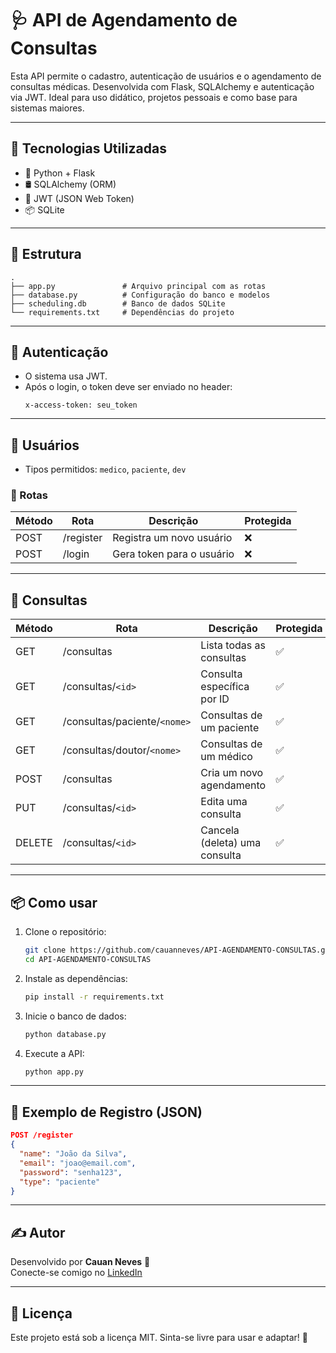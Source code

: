 # 🩺 API de Agendamento de Consultas

Esta API permite o cadastro, autenticação de usuários e o agendamento de consultas médicas. Desenvolvida com Flask, SQLAlchemy e autenticação via JWT. Ideal para uso didático, projetos pessoais e como base para sistemas maiores.

---

## 🚀 Tecnologias Utilizadas

- 🐍 Python + Flask
- 🛢️ SQLAlchemy (ORM)
- 🔐 JWT (JSON Web Token)
- 📦 SQLite

---

## 📁 Estrutura

```
.
├── app.py               # Arquivo principal com as rotas
├── database.py          # Configuração do banco e modelos
├── scheduling.db        # Banco de dados SQLite
└── requirements.txt     # Dependências do projeto
```

---

## 🔑 Autenticação

- O sistema usa JWT.
- Após o login, o token deve ser enviado no header:  
  ```
  x-access-token: seu_token
  ```

---

## 👥 Usuários

- Tipos permitidos: `medico`, `paciente`, `dev`

### 📌 Rotas

| Método | Rota         | Descrição                         | Protegida |
|--------|--------------|-----------------------------------|-----------|
| POST   | /register    | Registra um novo usuário          | ❌        |
| POST   | /login       | Gera token para o usuário         | ❌        |

---

## 📅 Consultas

| Método | Rota                             | Descrição                                | Protegida |
|--------|----------------------------------|------------------------------------------|-----------|
| GET    | /consultas                       | Lista todas as consultas                 | ✅        |
| GET    | /consultas/`<id>`               | Consulta específica por ID               | ✅        |
| GET    | /consultas/paciente/`<nome>`     | Consultas de um paciente                 | ✅        |
| GET    | /consultas/doutor/`<nome>`       | Consultas de um médico                   | ✅        |
| POST   | /consultas                       | Cria um novo agendamento                 | ✅        |
| PUT    | /consultas/`<id>`               | Edita uma consulta                       | ✅        |
| DELETE | /consultas/`<id>`               | Cancela (deleta) uma consulta            | ✅        |

---

## 📦 Como usar

1. Clone o repositório:
   ```bash
   git clone https://github.com/cauanneves/API-AGENDAMENTO-CONSULTAS.git
   cd API-AGENDAMENTO-CONSULTAS
   ```

2. Instale as dependências:
   ```bash
   pip install -r requirements.txt
   ```

3. Inicie o banco de dados:
   ```bash
   python database.py
   ```

4. Execute a API:
   ```bash
   python app.py
   ```

---

## 📮 Exemplo de Registro (JSON)

```json
POST /register
{
  "name": "João da Silva",
  "email": "joao@email.com",
  "password": "senha123",
  "type": "paciente"
}
```

---

## ✍️ Autor

Desenvolvido por **Cauan Neves** 🧠  
Conecte-se comigo no [LinkedIn](https://www.linkedin.com/in/cauan-neves)

---

## 📝 Licença

Este projeto está sob a licença MIT. Sinta-se livre para usar e adaptar! 🚀